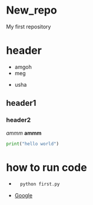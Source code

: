 # New_repo
My first repository
# header
* amgoh
* meg
- usha
## header1
### header2
*ammm*
**ammm**
```python
print("hello world")
```

# how to run code
* ```python
    python first.py
    ```
* [Google](https://www.google.com/)

